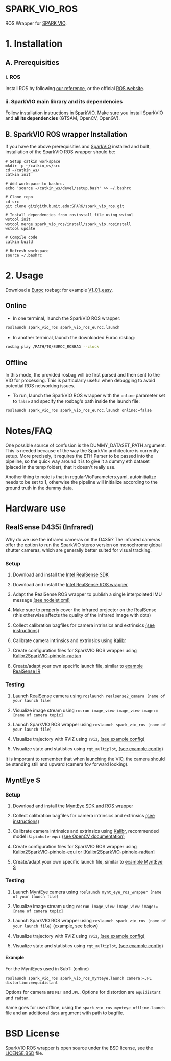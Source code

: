 # SPARK_VIO_ROS

ROS Wrapper for [SPARK VIO](https://github.mit.edu/SPARK/VIO).

# 1. Installation

## A. Prerequisities

### i. ROS

Install ROS by following [our reference](./docs/ros_installation.md), or the official [ROS website](https://www.ros.org/install/).

### ii. SparkVIO main library and its dependencies

Follow installation instructions in [SparkVIO](https://github.mit.edu/SPARK/VIO).
Make sure you install SparkVIO and **all its dependencies** (GTSAM, OpenCV, OpenGV).

## B. SparkVIO ROS wrapper Installation

If you have the above prerequisities and [SparkVIO](https://github.mit.edu/SPARK/VIO) installed and built, installation of the SparkVIO ROS wrapper should be:

```
# Setup catkin workspace
mkdir -p ~/catkin_ws/src
cd ~/catkin_ws/
catkin init

# Add workspace to bashrc.
echo 'source ~/catkin_ws/devel/setup.bash' >> ~/.bashrc

# Clone repo
cd src
git clone git@github.mit.edu:SPARK/spark_vio_ros.git

# Install dependencies from rosinstall file using wstool
wstool init
wstool merge spark_vio_ros/install/spark_vio.rosinstall
wstool update

# Compile code
catkin build

# Refresh workspace
source ~/.bashrc
```

# 2. Usage
Download a [Euroc](https://projects.asl.ethz.ch/datasets/doku.php?id=kmavvisualinertialdatasets) rosbag: for example [V1_01_easy](http://robotics.ethz.ch/~asl-datasets/ijrr_euroc_mav_dataset/vicon_room1/V1_01_easy/V1_01_easy.bag).

## Online
  - In one terminal, launch the SparkVIO ROS wrapper:
  ```bash
  roslaunch spark_vio_ros spark_vio_ros_euroc.launch
  ```
  - In another terminal, launch the downloaded Euroc rosbag: 
  ```bash
  rosbag play /PATH/TO/EUROC_ROSBAG --clock
  ```

## Offline
  In this mode, the provided rosbag will be first parsed and then sent to the VIO for processing.
  This is particularly useful when debugging to avoid potential ROS networking issues.
  - To run, launch the SparkVIO ROS wrapper with the `online` parameter set to `false` and specify the rosbag's path inside the launch file:
  ```bash
  roslaunch spark_vio_ros spark_vio_ros_euroc.launch online:=false
  ```

# Notes/FAQ
One possible source of confusion is the DUMMY_DATASET_PATH argument. This is needed because of the way the SparkVio architecture is currently setup. More precisely, it requires the ETH Parser to be passed into the pipeline, so the quick way around it is to give it a dummy eth dataset (placed in the temp folder), that it doesn't really use.

Another thing to note is that in regularVioParameters.yaml, autoinitialize needs to be set to 1, otherwise the pipeline will initialize according to the ground truth in the dummy data.

# Hardware use
## RealSense D435i (Infrared)

Why do we use the infrared cameras on the D435i?
The infrared cameras offer the option to run the SparkVIO stereo version on monochrome global shutter cameras, which are generally better suited for visual tracking.

### Setup

1. Download and install the [Intel RealSense SDK](https://github.com/IntelRealSense/librealsense/blob/development/doc/distribution_linux.md)

2. Download and install the [Intel RealSense ROS wrapper](https://github.com/IntelRealSense/realsense-ros)

3. Adapt the RealSense ROS wrapper to publish a single interpolated IMU message [(see nodelet xml)](https://github.com/IntelRealSense/realsense-ros/blob/c2448916218ccfe49b0d642563493cb4e9bdcc3b/realsense2_camera/launch/includes/nodelet.launch.xml#L82)

4. Make sure to properly cover the infrared projector on the RealSense (this otherwise affects the quality of the infrared image with dots)

5. Collect calibration bagfiles for camera intrinsics and extrinsics [(see instructions)](https://www.youtube.com/watch?v=puNXsnrYWTY&app=desktop)

6. Calibrate camera intrinsics and extrinsics using [Kalibr](https://github.com/ethz-asl/kalibr)

7. Create configuration files for SparkVIO ROS wrapper using [Kalibr2SparkVIO-pinhole-radtan](https://github.mit.edu/SPARK/VIO/blob/feature/parallelization/jpl/kalibr/kalibr2sparkvio_stereo_pinhole-radtan.py)

8. Create/adapt your own specific launch file, similar to [example RealSense IR](https://github.mit.edu/SPARK/spark_vio_ros/blob/jpl/launch/spark_vio_ros_realsense_IR.launch)

### Testing

1. Launch RealSense camera using ```roslaunch realsense2_camera [name of your launch file]```

2. Visualize image stream using ```rosrun image_view image_view image:=[name of camera topic]```

3. Launch SparkVIO ROS wrapper using ```roslaunch spark_vio_ros [name of your launch file]```

4. Visualize trajectory with RVIZ using ```rviz```, [(see example config)](https://github.mit.edu/SPARK/spark_vio_ros/blob/jpl/viz/visualize_sparkvio.rviz)

5. Visualize state and statistics using ```rqt_multiplot```, [(see example config)](https://github.mit.edu/SPARK/spark_vio_ros/blob/jpl/viz/rqt_multiplot_state.xml)

It is important to remember that when launching the VIO, the camera should be standing still and upward (camera fov forward looking).

## MyntEye S

### Setup

1. Download and install the [MyntEye SDK and ROS wrapper](https://github.com/slightech/MYNT-EYE-S-SDK)

2. Collect calibration bagfiles for camera intrinsics and extrinsics [(see instructions)](https://www.youtube.com/watch?v=puNXsnrYWTY&app=desktop)

3. Calibrate camera intrinsics and extrinsics using [Kalibr](https://github.com/ethz-asl/kalibr), recommended model is: ```pinhole-equi``` [(see OpenCV documentation)](https://docs.opencv.org/3.3.1/db/d58/group__calib3d__fisheye.html)

4. Create configuration files for SparkVIO ROS wrapper using [Kalibr2SparkVIO-pinhole-equi](https://github.mit.edu/SPARK/VIO/blob/feature/parallelization/jpl/kalibr/kalibr2sparkvio_stereo_pinhole-equi.py) or [[Kalibr2SparkVIO-pinhole-radtan](https://github.mit.edu/SPARK/VIO/blob/feature/parallelization/jpl/kalibr/kalibr2sparkvio_stereo_pinhole-equi.py)]

5. Create/adapt your own specific launch file, similar to [example MyntEye S](https://github.mit.edu/SPARK/spark_vio_ros/blob/jpl/launch/spark_vio_ros_mynteye.launch)

### Testing

1. Launch MyntEye camera using ```roslaunch mynt_eye_ros_wrapper [name of your launch file]```

2. Visualize image stream using ```rosrun image_view image_view image:=[name of camera topic]```

3. Launch SparkVIO ROS wrapper using ```roslaunch spark_vio_ros [name of your launch file]``` (example, see below)

4. Visualize trajectory with RVIZ using ```rviz```, [(see example config)](https://github.mit.edu/SPARK/spark_vio_ros/blob/jpl/viz/visualize_sparkvio.rviz)

5. Visualize state and statistics using ```rqt_multiplot```, [(see example config)](https://github.mit.edu/SPARK/spark_vio_ros/blob/jpl/viz/rqt_multiplot_state.xml)

#### Example

For the MyntEyes used in SubT: (online)
```
roslaunch spark_vio_ros spark_vio_ros_mynteye.launch camera:=JPL distortion:=equidistant
```
Options for camera are ```MIT``` and ```JPL```. Options for distortion are ```equidistant``` and ```radtan```.

Same goes for use offline, using the ```spark_vio_ros_mynteye_offline.launch``` file and an additional ```data``` argument with path to bagfile.

# BSD License
SparkVIO ROS wrapper is open source under the BSD license, see the [LICENSE.BSD](./LICENSE.BSD) file.
